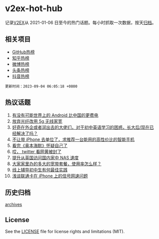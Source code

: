 # v2ex-hot-hub

 记录[V2EX](https://www.v2ex.com/)从 2021-01-06 日至今的热门话题。每小时抓取一次数据，按天[归档](archives)。
 
 ## 相关项目

- [GitHub热榜](https://github.com/lonnyzhang423/github-hot-hub)
- [知乎热榜](https://github.com/lonnyzhang423/zhihu-hot-hub)
- [微博热榜](https://github.com/lonnyzhang423/weibo-hot-hub)
- [头条热榜](https://github.com/lonnyzhang423/toutiao-hot-hub)
- [抖音热榜](https://github.com/lonnyzhang423/douyin-hot-hub)


 `更新时间：2023-09-04 06:05:18 +0800`

## 热议话题

1. [有没有可能世界上的 Android 比中国的更费电](https://www.v2ex.com/t/970505)
1. [放弃光纤改用 5g 无线家宽](https://www.v2ex.com/t/970460)
1. [好奇在外企或者润出去的大佬们，对于初中英语学习的困惑，长大后/现在已经解决了吗？](https://www.v2ex.com/t/970536)
1. [不让带 iPhone 去单位了，求推荐一台能用的高性价比的智能手机](https://www.v2ex.com/t/970495)
1. [看完《奥本海默》怀疑自己了](https://www.v2ex.com/t/970545)
1. [哎， twitter 看网黄被封了](https://www.v2ex.com/t/970467)
1. [提升从英国访问国内家中 NAS 速度](https://www.v2ex.com/t/970555)
1. [大家家里办的多大的宽带套餐，使用率怎么样？](https://www.v2ex.com/t/970503)
1. [线上辅导初中生有何最佳实践](https://www.v2ex.com/t/970470)
1. [浅谈联通卡在 iPhone 上的信号网速问题](https://www.v2ex.com/t/970490)

## 历史归档

[archives](archives)

## License

See the [LICENSE](LICENSE) file for license rights and limitations (MIT).
